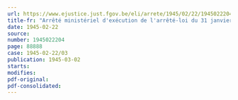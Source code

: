 ```yaml
---
url: https://www.ejustice.just.fgov.be/eli/arrete/1945/02/22/1945022204/justel
title-fr: "Arrêté ministériel d'exécution de l'arrêté-loi du 31 janvier 1945 ordonnant un recensement général des véhicules à moteur"
date: 1945-02-22
source:
number: 1945022204
page: 88888
case: 1945-02-22/03
publication: 1945-03-02
starts:
modifies:
pdf-original:
pdf-consolidated:
---
```


